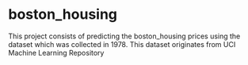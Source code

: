 # boston_housing
This project consists of predicting the boston_housing prices using the dataset which was collected in 1978. This dataset originates from UCI Machine Learning Repository 
